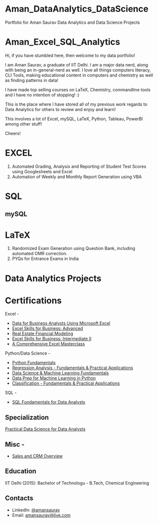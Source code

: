# Aman_DataAnalytics_DataScience
Portfolio for Aman Saurav Data Analytics and Data Science Projects

# Aman_Excel_SQL_Analytics

Hi, if you have stumbled here, then welcome to my data portfolio!

I am Aman Saurav, a graduate of IIT Delhi. I am a major data nerd, along with being an in-general-nerd as well. I love all things computers literacy, CLI Tools, making educational content in computers and chemistry as well as finding patterns in data!

I have made top selling courses on LaTeX, Chemistry, commandline tools and I have no intention of stopping! :)

This is the place where I have stored all of my previous work regards to Data Analytics for others to review and enjoy and learn!

This involves a lot of Excel, mySQL, LaTeX, Python, Tableau, PowerBI among other stuff!

Cheers!


# EXCEL

1. Automated Grading, Analysis and Reporting of Student Test Scores using Googlesheets and Excel
2. Automation of Weekly and Monthly Report Generation using VBA

# SQL
## mySQL

# LaTeX

1. Randomized Exam Generation using Question Bank, including automated OMR correction.
2. PYQs for Entrance Exams in India

# Data Analytics Projects


# Certifications

Excel -
- [Data for Business Analysts Using Microsoft Excel](https://www.coursera.org/account/accomplishments/verify/W7EHJPS744L6)
- [Excel Skills for Business: Advanced](https://www.coursera.org/account/accomplishments/verify/DP7IYIAILOUL)
- [Real Estate Financial Modeling](https://www.coursera.org/account/accomplishments/verify/Q4BU6PTHEQD7)
- [Excel Skills for Business: Intermediate II](https://www.coursera.org/account/accomplishments/verify/D4B9W32MBII6)
- [A Comprehensive Excel Masterclass](https://www.coursera.org/account/accomplishments/verify/TRHC49OR0YMI)

Python/Data Science - 
- [Python Fundamentals](https://www.coursera.org/account/accomplishments/verify/794NZ6BAD3YA)
- [Regression Analysis - Fundamentals & Practical Applications](https://www.coursera.org/account/accomplishments/verify/HYSMDY5TLNOF)
- [Data Science & Machine Learning Fundamentals](https://www.coursera.org/account/accomplishments/verify/21OPKBX7WE7F)
- [Data Prep for Machine Learning in Python](https://www.coursera.org/account/accomplishments/verify/MR3U8WRSC47L)
- [Classification - Fundamentals & Practical Applications](https://www.coursera.org/account/accomplishments/verify/O7Z01BHAF7ER)

SQL -
- [SQL Fundamentals for Data Analysts](https://www.coursera.org/account/accomplishments/verify/9D4RT5ZDJI6P)


## Specialization

[Practical Data Science for Data Analysts](https://www.coursera.org/account/accomplishments/specialization/RR98QV1UPR2O)

## Misc -
- [Sales and CRM Overview](https://www.coursera.org/account/accomplishments/verify/CW1I63QOVK5L)


## Education
IIT Delhi (2015): 
Bachelor of Technologu - B.Tech, Chemical Engineering



## Contacts
- LinkedIn: [@amansaurav](https://www.linkedin.com/in/amansaurav/)
- Email: amansaurav@live.com

